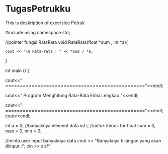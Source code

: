# TugasPetrukku
This is deskription of excersice Petruk


#include <iostream>
using namespace std;

//pointer fungsi RataRata
void RataRata(float *sum , int *a){
	
	cout << "\n Rata-rata : " << *sum / *a;
	
}
 
int main () {

cout<<"  ================================================"<<endl;

cout<<"   Program Menghitung Rata-Rata Edisi Lengkap "<<endl;

cout<<"  ================================================"<<endl;
cout<<endl;

int a = 0; //banyaknya element data
int i; //untuk iterasi for
float sum = 0, max = 0, min = 0; 

//minta user input banyaknya data
cout << "Banyaknya bilangan yang akan diinput :";
cin >> a;//*

